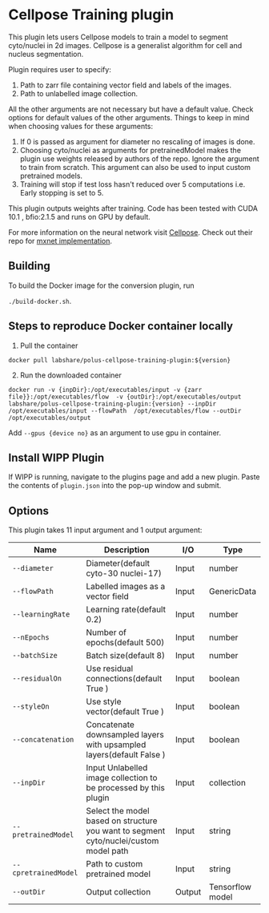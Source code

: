 # Cellpose Training plugin

This plugin lets users Cellpose models to train a model to segment cyto/nuclei in 2d images.
Cellpose is a generalist algorithm for cell and nucleus segmentation.

Plugin requires user to specify:

1. Path to zarr file containing vector field and labels of the images.
2. Path to unlabelled image collection.

All the other arguments are not necessary but have a default value. Check options for default
values of the other arguments. Things to keep in mind when choosing values for these arguments:

1. If 0 is passed as argument for diameter no rescaling of images is done.
2. Choosing cyto/nuclei as arguments for pretrainedModel makes the plugin use weights released by
   authors of the repo. Ignore the argument to train from scratch. This argument can also be used to
   input custom pretrained models.
3. Training will stop if test loss hasn't reduced over 5 computations i.e. Early stopping is set to 5.

 This plugin outputs weights after training. Code has been tested with CUDA 10.1 , bfio:2.1.5 and runs on GPU by default.

For more information on the neural network
visit  [Cellpose](https://www.biorxiv.org/content/10.1101/2020.02.02.931238v1). Check out their repo
for [mxnet implementation](https://github.com/MouseLand/cellpose/tree/master/cellpose).

## Building

To build the Docker image for the conversion plugin, run

`./build-docker.sh`.

## Steps to reproduce Docker container locally

1. Pull the container

`docker pull labshare/polus-cellpose-training-plugin:${version}`

2. Run the downloaded container

`docker run -v {inpDir}:/opt/executables/input -v {zarr file}}:/opt/executables/flow  -v {outDir}:/opt/executables/output labshare/polus-cellpose-training-plugin:{version} --inpDir /opt/executables/input --flowPath  /opt/executables/flow --outDir /opt/executables/output`

Add `--gpus {device no}` as an argument to use gpu in container.

## Install WIPP Plugin

If WIPP is running, navigate to the plugins page and add a new plugin. Paste the contents
of `plugin.json` into the pop-up window and submit.

## Options

This plugin takes 11 input argument and 1 output argument:

| Name          | Description             | I/O    | Type   |
|---------------|-------------------------|--------|--------|
|`--diameter` | Diameter(default cyto-30 nuclei-17) | Input | number |
|`--flowPath` | Labelled images as a vector field | Input | GenericData |
|`--learningRate` | Learning rate(default 0.2) | Input | number |
|`--nEpochs` | Number of epochs(default 500) | Input | number |
|`--batchSize` | Batch size(default 8) |Input | number |
|`--residualOn` | Use residual connections(default True ) | Input | boolean |
|`--styleOn` | Use style vector(default True ) | Input | boolean |
|`--concatenation` | Concatenate downsampled layers with upsampled layers(default False ) | Input | boolean |
| `--inpDir` | Input Unlabelled image collection to be processed by this plugin | Input | collection |
| `--pretrainedModel` | Select the model based on structure you want to segment cyto/nuclei/custom model path | Input | string |
| `--cpretrainedModel` | Path to custom pretrained model | Input | string |
| `--outDir` | Output collection | Output | Tensorflow model |










